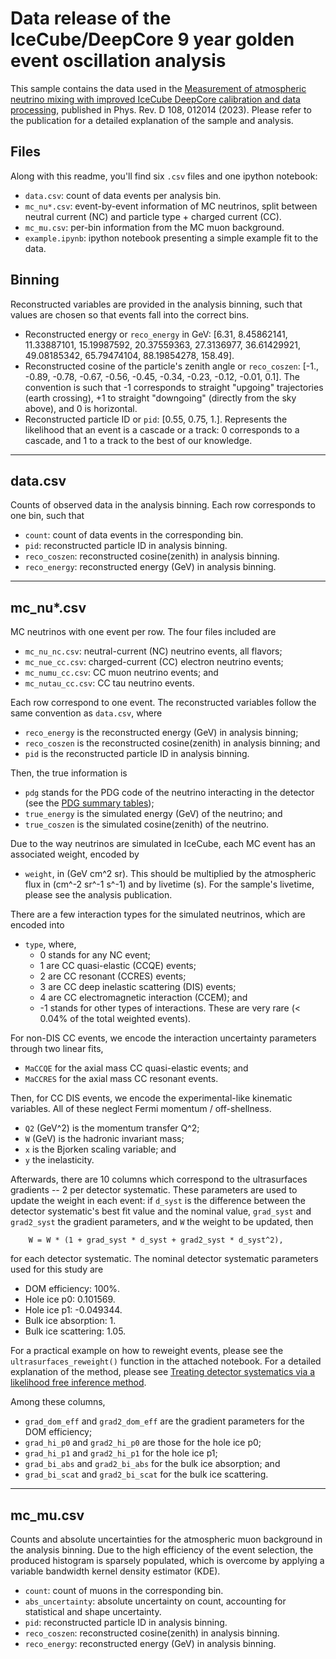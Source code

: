 # Data release of the IceCube/DeepCore 9 year golden event oscillation analysis
This sample contains the data used in the [Measurement of atmospheric neutrino mixing with improved IceCube DeepCore calibration and data processing](https://journals.aps.org/prd/abstract/10.1103/PhysRevD.108.012014), published in Phys. Rev. D 108, 012014 (2023). Please refer to the publication for a detailed explanation of the sample and analysis.

## Files
Along with this readme, you'll find six `.csv` files and one ipython notebook:
* `data.csv`: count of data events per analysis bin.
* `mc_nu*.csv`: event-by-event information of MC neutrinos, split between neutral current (NC) and particle type + charged current (CC).
* `mc_mu.csv`: per-bin information from the MC muon background.
* `example.ipynb`: ipython notebook presenting a simple example fit to the data.

## Binning
Reconstructed variables are provided in the analysis binning, such that values are chosen so that events fall into the correct bins.
* Reconstructed energy or `reco_energy` in GeV: [6.31, 8.45862141, 11.33887101, 15.19987592, 20.37559363, 27.3136977, 36.61429921, 49.08185342, 65.79474104, 88.19854278, 158.49].
* Reconstructed cosine of the particle's zenith angle or `reco_coszen`: [-1., -0.89, -0.78, -0.67, -0.56, -0.45, -0.34, -0.23, -0.12, -0.01,  0.1]. The convention is such that -1 corresponds to straight "upgoing" trajectories (earth crossing), +1 to straight "downgoing" (directly from the sky above), and 0 is horizontal.
* Reconstructed particle ID or `pid`: [0.55, 0.75, 1.]. Represents the likelihood that an event is a cascade or a track: 0 corresponds to a cascade, and 1 to a track to the best of our knowledge.

---
## data.csv
Counts of observed data in the analysis binning. Each row corresponds to one bin, such that
* `count`: count of data events in the corresponding bin.
* `pid`: reconstructed particle ID in analysis binning.
* `reco_coszen`: reconstructed cosine(zenith) in analysis binning.
* `reco_energy`: reconstructed energy (GeV) in analysis binning.

---
## mc_nu*.csv
MC neutrinos with one event per row. The four files included are
* `mc_nu_nc.csv`: neutral-current (NC) neutrino events, all flavors;
* `mc_nue_cc.csv`: charged-current (CC) electron neutrino events;
* `mc_numu_cc.csv`: CC muon neutrino events; and
* `mc_nutau_cc.csv`: CC tau neutrino events.

Each row correspond to one event. The reconstructed variables follow the same convention as `data.csv`, where
* `reco_energy` is the reconstructed energy (GeV) in analysis binning;
* `reco_coszen` is the reconstructed cosine(zenith) in analysis binning; and
* `pid` is the reconstructed particle ID in analysis binning.

Then, the true information is
* `pdg` stands for the PDG code of the neutrino interacting in the detector (see the [PDG summary tables](https://pdg.lbl.gov/2024/tables/contents_tables.html));
* `true_energy` is the simulated energy (GeV) of the neutrino; and
* `true_coszen` is the simulated cosine(zenith) of the neutrino.

Due to the way neutrinos are simulated in IceCube, each MC event has an associated weight, encoded by
* `weight`, in (GeV cm^2 sr). This should be multiplied by the atmospheric flux in (cm^-2 sr^-1 s^-1) and by livetime (s). For the sample's livetime, please see the analysis publication.

There are a few interaction types for the simulated neutrinos, which are encoded into
* `type`, where,
    * 0 stands for any NC event;
    * 1 are CC quasi-elastic (CCQE) events;
    * 2 are CC resonant (CCRES) events;
    * 3 are CC deep inelastic scattering (DIS) events;
    * 4 are CC electromagnetic interaction (CCEM); and
    * -1 stands for other types of interactions. These are very rare (< 0.04% of the total weighted events).

For non-DIS CC events, we encode the interaction uncertainty parameters through two linear fits,
* `MaCCQE` for the axial mass CC quasi-elastic events; and
* `MaCCRES` for the axial mass CC resonant events.

Then, for CC DIS events, we encode the experimental-like kinematic variables. All of these neglect Fermi momentum / off-shellness.
* `Q2` (GeV^2) is the momentum transfer Q^2;
* `W` (GeV) is the hadronic invariant mass;
* `x` is the Bjorken scaling variable; and
* `y` the inelasticity.

Afterwards, there are 10 columns which correspond to the ultrasurfaces gradients -- 2 per detector systematic. These parameters are used to update the weight in each event: if `d_syst` is the difference between the detector systematic's best fit value and the nominal value, `grad_syst` and `grad2_syst` the gradient parameters, and `W` the weight to be updated, then

        W = W * (1 + grad_syst * d_syst + grad2_syst * d_syst^2),

for each detector systematic. The nominal detector systematic parameters used for this study are
* DOM efficiency: 100%.
* Hole ice p0: 0.101569.
* Hole ice p1: -0.049344.
* Bulk ice absorption: 1.
* Bulk ice scattering: 1.05.

For a practical example on how to reweight events, please see the `ultrasurfaces_reweight()` function in the attached notebook. For a detailed explanation of the method, please see [Treating detector systematics via a likelihood free inference method](https://iopscience.iop.org/article/10.1088/1748-0221/18/10/P10019).

Among these columns,
* `grad_dom_eff` and `grad2_dom_eff` are the gradient parameters for the DOM efficiency;
* `grad_hi_p0` and `grad2_hi_p0` are those for the hole ice  p0;
* `grad_hi_p1` and `grad2_hi_p1` for the hole ice p1;
* `grad_bi_abs` and `grad2_bi_abs` for the bulk ice absorption; and
* `grad_bi_scat` and `grad2_bi_scat` for the bulk ice scattering.

---
## mc_mu.csv
Counts and absolute uncertainties for the atmospheric muon background in the analysis binning. Due to the high efficiency of the event selection, the produced histogram is sparsely populated, which is overcome by applying a variable bandwidth kernel density estimator (KDE).
* `count`: count of muons in the corresponding bin.
* `abs_uncertainty`: absolute uncertainty on count, accounting for statistical and shape uncertainty.
* `pid`: reconstructed particle ID in analysis binning.
* `reco_coszen`: reconstructed cosine(zenith) in analysis binning.
* `reco_energy`: reconstructed energy (GeV) in analysis binning.
